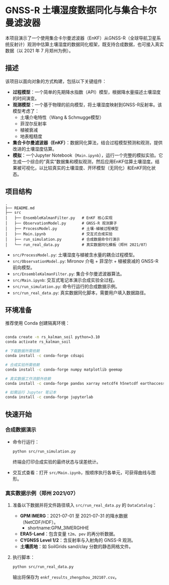 # GNSS-R 土壤湿度数据同化与集合卡尔曼滤波器

本项目演示了一个使用集合卡尔曼滤波器（EnKF）从GNSS-R（全球导航卫星系统反射计）观测中估算土壤湿度的数据同化框架，既支持合成数据，也可接入真实数据（以 2021 年 7 月郑州为例）。

## 描述

该项目以面向对象的方式构建，包括以下关键组件：

*   **过程模型**：一个简单的先期降水指数（API）模型，根据降水量描述土壤湿度的时间演变。
*   **观测模型**：一个基于物理的前向模型，将土壤湿度映射到GNSS-R反射率。该模型考虑了：
    *   土壤介电特性（Wang & Schmugge模型）
    *   菲涅尔反射率
    *   植被衰减
    *   地表粗糙度
*   **集合卡尔曼滤波器（EnKF）**：数据同化算法，结合过程模型预测和观测，提供改进的土壤湿度估算。
*   **模拟**：一个Jupyter Notebook（`Main.ipynb`），运行一个完整的模拟实验。它生成一个综合的“真实”数据集和模拟观测，然后应用EnKF估算土壤湿度。结果被可视化，以比较真实的土壤湿度、开环模型（无同化）和EnKF同化状态。

## 项目结构

```
.
├── README.md
├── src
│   ├── EnsembleKalmanFilter.py   # EnKF 核心实现
│   ├── ObservationModel.py       # GNSS-R 观测算子
│   ├── ProcessModel.py           # 土壤-植被过程模型
│   ├── Main.ipynb                # 交互式合成实验
│   ├── run_simulation.py         # 合成数据命令行演示
│   └── run_real_data.py          # 真实数据同化模板（郑州 2021/07）
```

*   `src/ProcessModel.py`: 土壤湿度与植被含水量的耦合过程模型。
*   `src/ObservationModel.py`: Mironov 介电 + 菲涅尔 + 植被衰减的 GNSS-R 前向模型。
*   `src/EnsembleKalmanFilter.py`: 集合卡尔曼滤波器算法。
*   `src/Main.ipynb`: 交互式笔记本演示合成实验全过程。
*   `src/run_simulation.py`: 命令行运行的合成数据示例。
*   `src/run_real_data.py`: 真实数据同化脚本，需要用户填入数据路径。

## 环境准备

推荐使用 Conda 创建隔离环境：

```bash

conda create -n rs_kalman_soil python=3.10
conda activate rs_kalman_soil

# 下载数据所需依赖
conda install -c conda-forge cdsapi

# 合成实验所需依赖
conda install -c conda-forge numpy matplotlib geemap

# 真实数据工作流额外依赖
conda install -c conda-forge pandas xarray netcdf4 h5netcdf earthaccess geopandas

# 如需运行 Jupyter 笔记本
conda install -c conda-forge jupyterlab

```

## 快速开始

### 合成数据演示

* 命令行运行：
  ```bash
  python src/run_simulation.py
  ```
  终端会打印合成实验的最终状态与误差统计。

* 交互式查看：打开 `src/Main.ipynb`，按顺序执行各单元，可获得曲线与图形。

### 真实数据示例（郑州 2021/07）

1. 准备以下数据并将文件路径填入 `src/run_real_data.py` 的 `DataCatalog`：
   - **GPM IMERG**：2021-07-01 至 2021-07-31 的降水数据（NetCDF/HDF）。
     - shortname:GPM_3IMERGHHE
   - **ERA5-Land**：包含变量 `t2m`、`pev` 的再分析数据。
   - **CYGNSS Level 1/2**：含反射率与入射角的 GNSS-R 观测。
   - **土壤质地**：如 SoilGrids sand/clay 分数的静态网格文件。

2. 执行脚本：
   ```bash
   python src/run_real_data.py
   ```
   输出将保存为 `enkf_results_zhengzhou_202107.csv`。
